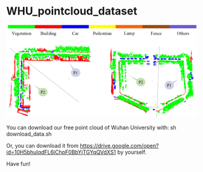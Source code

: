 # WHU_pointcloud_dataset

![WHU MLS point cloud](https://github.com/wleigithub/WHU_pointcloud_dataset/blob/master/whu_MLS.jpg)

You can download our free point cloud of Wuhan University with:
sh download_data.sh

Or, you can download it from 
https://drive.google.com/open?id=10H5bhuIqdFL6iChpF0BbYjTGYqQVdXS1
by yourself.

Have fun!

